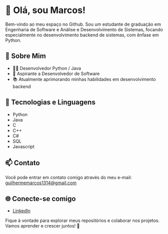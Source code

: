 # 👋 Olá, sou Marcos!

Bem-vindo ao meu espaço no Github. Sou um estudante de graduação em Engenharia de Software e Análise e Desenvolvimento de Sistemas, focando especialmente no desenvolvimento backend de sistemas, com ênfase em Python.

## 🚀 Sobre Mim

- 👨‍💻 Desenvolvedor Python / Java
- 🌱 Aspirante a Desenvolvedor de Software
- 📚 Atualmente aprimorando minhas habilidades em desenvolvimento backend

## 📖 Tecnologias e Linguagens

- Python
- Java
- C
- C++
- C#
- SQL
- Javascript

## 📫 Contato

Você pode entrar em contato comigo através do meu e-mail: guilhermemarcos1314@gmail.com

## 🌐 Conecte-se comigo

- [LinkedIn](www.linkedin.com/in/marcos-guilherme-60895a22a)

Fique à vontade para explorar meus repositórios e colaborar nos projetos. Vamos aprender e crescer juntos! 🌱

